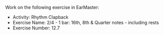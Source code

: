 Work on the following exercise in EarMaster:
- Activity: Rhythm Clapback
- Exercise Name: 2/4 - 1 bar: 16th, 8th & Quarter notes - including rests
- Exercise Number: 12.7
